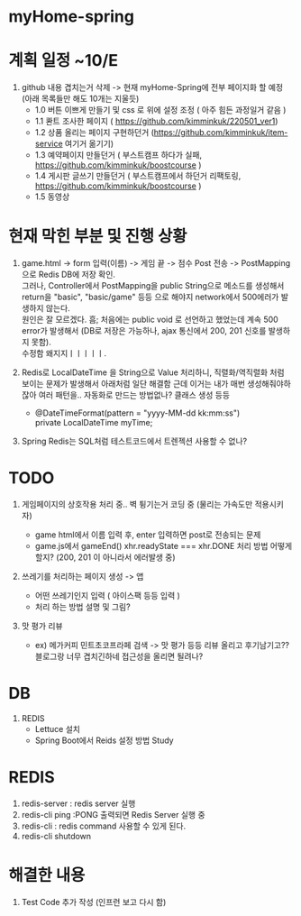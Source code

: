 # myHome-spring

# 계획 일정 ~10/E
1. github 내용 겹치는거 삭제 -> 현재 myHome-Spring에 전부 페이지화 할 예정 (아래 목록들만 해도 10개는 지울듯)<br>
   - 1.0 버튼 이쁘게 만들기 및 css 로 위에 설정 조정 ( 아주 힘든 과정일거 같음 )
   - 1.1 콴트 조사한 페이지 ( https://github.com/kimminkuk/220501_ver1)
   - 1.2 상품 올리는 페이지 구현하던거 (https://github.com/kimminkuk/item-service 여기거 옮기기)
   - 1.3 예약페이지 만들던거 ( 부스트캠프 하다가 실패, https://github.com/kimminkuk/boostcourse )
   - 1.4 게시판 글쓰기 만들던거 ( 부스트캠프에서 하던거 리팩토링, https://github.com/kimminkuk/boostcourse )
   - 1.5 동영상 

# 현재 막힌 부분 및 진행 상황
1. game.html -> form 입력(이름) -> 게임 끝 -> 점수 Post 전송 -> PostMapping으로 Redis DB에 저장 확인.<br>
   그러나, Controller에서 PostMapping을 public String으로 메소드를 생성해서 return을 "basic", "basic/game" 등등 으로 해야지 network에서 500에러가 발생하지 않는다.<br>
   원인은 잘 모르겠다. 흠; 처음에는 public void 로 선언하고 했었는데 계속 500 error가 발생해서 (DB로 저장은 가능하나, ajax 통신에서 200, 201 신호를 발생하지 못함).<br>
   수정함 왜지지ㅣㅣㅣㅣㅣ.<br>

2.  Redis로 LocalDateTime 을 String으로 Value 처리하니, 직렬화/역직렬화 처럼 보이는 문제가 발생해서 아래처럼 일단 해결함
    근데 이거는 내가 매번 생성해줘야하잖아 여러 패턴을.. 자동화로 만드는 방법없나? 클래스 생성 등등 
    - @DateTimeFormat(pattern = "yyyy-MM-dd kk:mm:ss")<br>
      private LocalDateTime myTime;
      
3. Spring Redis는 SQL처럼 테스트코드에서 트렌젝션 사용할 수 없나?

# TODO
1. 게임페이지의 상호작용 처리 중.. 벽 튕기는거 코딩 중 (물리는 가속도만 적용시키자)
    - game html에서 이름 입력 후, enter 입력하면 post로 전송되는 문제
    - game.js에서 gameEnd() xhr.readyState === xhr.DONE 처리 방법 어떻게 할지? (200, 201 이 아니라서 에러발생 중)

2. 쓰레기를 처리하는 페이지 생성 -> 앱
    - 어떤 쓰레기인지 입력 ( 아이스팩 등등 입력 )
    - 처리 하는 방법 설명 및 그림?
3. 맛 평가 리뷰 
    - ex) 메가커피 민트초코프라페 검색 -> 맛 평가 등등 리뷰 올리고 후기남기고?? 블로그랑 너무 겹치긴하네 접근성을 올리면 될려나?

# DB
1. REDIS
   - Lettuce 설치
   - Spring Boot에서 Reids 설정 방법 Study
   
# REDIS
1. redis-server : redis server 실행
2. redis-cli ping :PONG 출력되면 Redis Server 실행 중
3. redis-cli : redis command 사용할 수 있게 된다.
4. redis-cli shutdown

# 해결한 내용
1. Test Code 추가 작성 (인프런 보고 다시 함)
